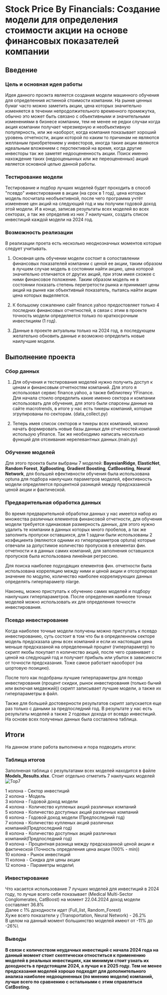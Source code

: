 # Stock Price By Financials:  Создание модели для определения стоимости акции на основе финансовых показателей компании

## Введение

### Цель и основная идея работы

Идея данного проэкта является создания модели машинного обучения для определенния истинной стоимости компании. На рынке ценных бумаг часто можно заметить акции, цена которых значительно изменяется в течении непродолжительного временного промежутка, обычно это может быть связано с объективными и значительными изменениями в бизнесе компании, тем не менее не редки случаи когда акция компании получает черезмерную и необъективную популярность, или же наоборот, когда компания показывает хороший уровень отчетности, акции которой по каким то причинам не являются желланым приобретением у инвесторов, иногда такие акции являются идеальным вложением с перспективой на время, когда другие инвесторы так же заметят недооцененность акции. Поиск именно нахождение таких (недооценынных или же переоцененных) акций является основной целью данной работы.

### Тестирование модели
Тестирование и подбор лучших моделей будет проходить в способ "псевдо" инвестирования в акции (на срок в 1 год), цена которых модель посчитала необъективной, после чего программа учтёт изменение цен акций на следующий год и мы получим годовой доход этой модели. И в конце, записав результаты всех моделей во всех секторах, а так же определив из них 7 наилучших, создать список инвестиций каждой модели на 2024 год.

### Возможность реализации

   В реализации проета есть несколько неоднозначных моментов которые следует учитывать.

1. Основная цель обучении модели состоит в сопоставлении финансовых показателей компании с ценой ее акции, таким образом в лучшем случае модель в состоянии найти акцию, цена которой значительно отличается от других акций, при этом имея схожее с ними финансовое положение. Таким образом модель не в состоянии показать степень перегретости рынка и принимает цены акций на рынке как объективный показатель, пытаясь найти акции цена которых выделяется.
   
2. К большому сожалению сайт finance.yahoo предостовляет только 4 последних финансовых отчетностей, в связи с этим в проекте точность модели определяется только по краткосрочным инвестициям (1 год).  
   
3. Данные в проекте актуальны только на 2024 год, в последующем желательно обновить данные и возможно определить новые наилучшие модели.

## Выполнение проекта

### Сбор данных

1. Для обучения и тестирования моделей нужно получить доступ к ценам и финансовым отчетностям компаний. Для этого я использовал сервис finance.yahoo, а также библиотеку YFinance. Для начала стоило определить какие именно сектора и компании использовать для обучения, для этого были спарсены данные на сайте macrotrends, в итоге у нас есть тикеры компаний, которые згрупированы по секторам. (data_collect.py)

2. Теперь имея список секторов и тикеры всех компаний, можно начать формировать новые базы данных для отчетностей компаний использую yfinance. Так же необходимо написать несколько функций для отсеивания нерелевантных данных.(main.py)

### Обучение моделей

Для этого проекта были выбраны 7 моделей: **BayesianRidge**, **ElasticNet**, **Random Forest**, **XgBoosting**, **Gradient Boosting**, **CatBoosting**,  **Neural Network**, для большей ефективности обучения была использована optuna для подбора наилучших параметров моделей, ефективность модели определяется процентной разницей между предсказанной ценой акции и фактической.

### Предварительная обработка данных

Во время предварительной обработки данных у нас имеется набор из множества различных елементов финансовой отчетности, для обучения модели требуется одинаковая размерность данных, для этого нужно удалить те компании в данных которых много пробелов, а так же заполнить пропуски оставшихся, для 1 задачи были использованы 2 коэфициента (являются одними из гиперпараметров optuna) которые отвечали за допустимое количество пропусков в елементах фин. отчетности и в данных самих компаний, для заполнения оставшихся пропусков была использована линейная регрессию.

Для поиска наиболее подходящих елементов фин. отчетности была использована корреляцию между ними и ценой акции и отсортировал значение по модулю, количество наиболее коррелирующих данных определять гиперпараметр nlarge.

Наконец, можно приступать к обучению самих моделей и подбору наилучших гиперпараметров. После определения наиболее точных моделей можно использовать их для определения точности инвестирования.

### Псевдо инвестирование

Когда наиболее точные модели получены можно приступать к псевдо инвестированию, суть состоит в том что бы в определенном секторе модель предсказала цены всех компаний и если их настоящая цена меньше предсказаной на определенный процент (гиперпараметр) то скрипт якобы покупает n количество акций, после чего сравнивает с ценой на следующий год и получает прибыль или убыток в зависимости от точности предсказания. Тоже самое работает наооборот (на шортовую позицию).

После того как подобраны лучшие гиперпараметры для псевдо инвестирования (процент скидки, рынок инвестирования (только бычий или включая медвежий)) скрипт записывает лучшие модели, а также их гиперпараметры в файл. 

Также для большей достоверности результатов скрипт запускается еще раз только с даными за предпоследний год. В результате у нас есть результаты моделей а также 2 годовых дохода от всевдо инвестиций. На основе всех полученых данных была составлена таблица.

##  Итоги
На данном этапе работа выполнена и пора подводить итоги:
### Таблица итогов

Заполненая таблица с результатами всех моделей находится в файле **Models_Results.xlsx**.
Стоит отдельно отметить 7 наилучших моделей
![Top7](https://github.com/Kertn/Stock_Price_by_Financials/assets/111581848/966c5ecc-c2d1-4fa1-b20d-e7273af68278)

1 колона - Сектор инвестиций\
2 колона - Модель\
3 колона - Годовой доход модели\
4 колона - Количество купленых акций различных компаний\
5 колона - Количество доступных акций различных компаний\
6 колона - Годовой доход модели (Предпоследний год)\
7 колона - Количество купленых акций различных компаний(Предпоследний год)\
8 колона - Количество доступных акций различных компаний(Предпоследний год)\
9 колона - Процентная разница между предсказанной ценой акции и фактической (Точность определения цена акции (100% - min))\
10 колона - Рынок инвестиций\
11 колона - Скидка для цены акции\
12 колона - Параметры модели\

### Инвестирование

Что касается использование 7 лучших моделей для инвестиций в 2024 году, то лучше всего себя показывает (Medical Multi-Sector Conglomerates, CatBoost) на момент 22.04.2024 доход модели составляет 36.8%\
Далее с 1% доходности идет (Full_list, Random_Forest)\
Хуже всего показатели у (Transportation, Neural Network) - 26.2%\
В целом на данный момент большинство моделей имеют от -11% до -26%\

### Выводы
**В связи с количеством неудачных инвестиций с начала 2024 года на данный момент стоит скептически отноститься к применению моделей в реальных инвестициях, как минимум стоит узнать их доходность в предстоящем 2024, а лучше и в 2025 году. Тем не менее предсказания моделей хорошо подходят для дополнительного анализа наиболее недооцененных (по мнению модели) компаний, лучше всего по сравнению с остальными с этим справляться CatBosting.**

